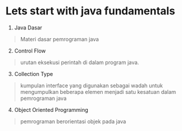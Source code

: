 # Lets start with java fundamentals  
1. Java Dasar  
> Materi dasar pemrograman java  
2. Control Flow  
> urutan eksekusi perintah di dalam program java.  
3. Collection Type  
> kumpulan interface yang digunakan sebagai wadah untuk mengumpulkan beberapa elemen menjadi satu kesatuan dalam pemrograman java  
4. Object Oriented Programming  
> pemrograman berorientasi objek pada java 
